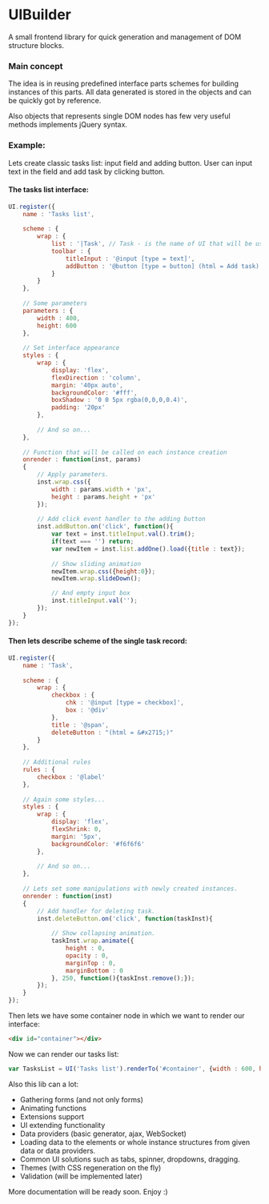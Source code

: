 # UIBuilder

A small frontend library for quick generation and management of 
DOM structure blocks.

### Main concept
The idea is in reusing predefined interface parts schemes for building 
instances of this parts. All data generated is stored in the objects and 
can be quickly got by reference. 

Also objects that represents single DOM nodes has few very useful methods
implements jQuery syntax.


### Example:
Lets create classic tasks list: input field and adding button. User can input text in the field and add task by clicking button.
#### The tasks list interface:

```js
UI.register({
    name : 'Tasks list',
	
    scheme : {
        wrap : {
            list : '|Task', // Task - is the name of UI that will be used as regular item of list.
            toolbar : {
                titleInput : '@input [type = text]',
                addButton : '@button [type = button] (html = Add task)'
            }
        }
    },
    
    // Some parameters
    parameters : {
        width : 400,
        height: 600
    },
	
    // Set interface appearance
    styles : {
        wrap : {
            display: 'flex',
            flexDirection : 'column',
            margin: '40px auto',
            backgroundColor: '#fff',
            boxShadow : '0 0 5px rgba(0,0,0,0.4)',
            padding: '20px'
        },
        
        // And so on...
    },
	
    // Function that will be called on each instance creation
    onrender : function(inst, params)
    {
        // Apply parameters.
        inst.wrap.css({
            width : params.width + 'px',
            height : params.height + 'px'
        });
        
        // Add click event handler to the adding button
        inst.addButton.on('click', function(){
            var text = inst.titleInput.val().trim();
            if(text === '') return;
            var newItem = inst.list.addOne().load({title : text});
            
            // Show sliding animation
            newItem.wrap.css({height:0});
            newItem.wrap.slideDown();

            // And empty input box
            inst.titleInput.val('');
        });
    }
});
```

#### Then lets describe scheme of the single task record:

```js
UI.register({
    name : 'Task',
	
    scheme : {
        wrap : {
            checkbox : {
                chk : '@input [type = checkbox]',
                box : '@div'
            },
            title : '@span',
            deleteButton : "(html = &#x2715;)"
        }
    },
	
    // Additional rules
    rules : {
        checkbox : '@label'
    },
	
    // Again some styles...
    styles : {
        wrap : {
            display: 'flex',
            flexShrink: 0,
            margin: '5px',
            backgroundColor: '#f6f6f6'
        },
        
        // And so on...
    },
	
    // Lets set some manipulations with newly created instances.
    onrender : function(inst)
    {
        // Add handler for deleting task.
        inst.deleteButton.on('click', function(taskInst){
            
            // Show collapsing animation.
            taskInst.wrap.animate({
                height : 0,
                opacity : 0,
                marginTop : 0,
                marginBottom : 0
            }, 250, function(){taskInst.remove();});   
        });
    }
});
```

Then lets we have some container node in which we want to render our interface:
```html
<div id="container"></div>
```

Now we can render our tasks list:
```js
var TasksList = UI('Tasks list').renderTo('#container', {width : 600, height : 400});
```

Also this lib can a lot:
- Gathering forms (and not only forms)
- Animating functions
- Extensions support
- UI extending functionality
- Data providers (basic generator, ajax, WebSocket)
- Loading data to the elements or whole instance structures from given data or data providers.
- Common UI solutions such as tabs, spinner, dropdowns, dragging.
- Themes (with CSS regeneration on the fly)
- Validation (will be implemented later)
 


More documentation will be ready soon. Enjoy :)
